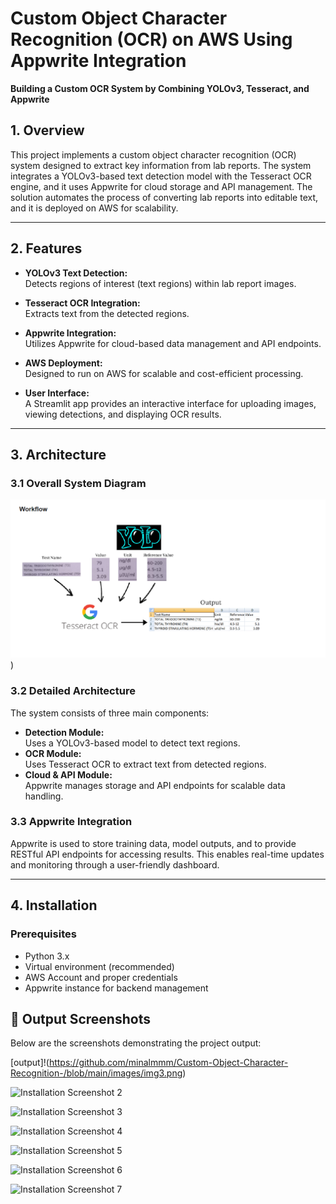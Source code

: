 # Custom Object Character Recognition (OCR) on AWS Using Appwrite Integration

**Building a Custom OCR System by Combining YOLOv3, Tesseract, and Appwrite**


## 1. Overview

This project implements a custom object character recognition (OCR) system designed to extract key information from lab reports. The system integrates a YOLOv3-based text detection model with the Tesseract OCR engine, and it uses Appwrite for cloud storage and API management. The solution automates the process of converting lab reports into editable text, and it is deployed on AWS for scalability.

---

## 2. Features

- **YOLOv3 Text Detection:**  
  Detects regions of interest (text regions) within lab report images.

- **Tesseract OCR Integration:**  
  Extracts text from the detected regions.

- **Appwrite Integration:**  
  Utilizes Appwrite for cloud-based data management and API endpoints.

- **AWS Deployment:**  
  Designed to run on AWS for scalable and cost-efficient processing.

- **User Interface:**  
  A Streamlit app provides an interactive interface for uploading images, viewing detections, and displaying OCR results.

---

## 3. Architecture

### 3.1 Overall System Diagram

![image](https://github.com/minalmmm/Custom-Object-Character-Recognition-/blob/main/images/img.png))


### 3.2 Detailed Architecture

The system consists of three main components:
- **Detection Module:**  
  Uses a YOLOv3-based model to detect text regions.
- **OCR Module:**  
  Uses Tesseract OCR to extract text from detected regions.
- **Cloud & API Module:**  
  Appwrite manages storage and API endpoints for scalable data handling.

### 3.3 Appwrite Integration

Appwrite is used to store training data, model outputs, and to provide RESTful API endpoints for accessing results. This enables real-time updates and monitoring through a user-friendly dashboard.

---

## 4. Installation

### Prerequisites

- Python 3.x  
- Virtual environment (recommended)  
- AWS Account and proper credentials  
- Appwrite instance for backend management


## 📸 Output Screenshots

Below are the screenshots demonstrating the project output:

[output]!(https://github.com/minalmmm/Custom-Object-Character-Recognition-/blob/main/images/img3.png)

![Installation Screenshot 2](https://github.com/minalmmm/Custom-Object-Character-Recognition-/blob/main/images/img5)

![Installation Screenshot 3](https://github.com/minalmmm/Custom-Object-Character-Recognition-/blob/main/images/img4)

![Installation Screenshot 4](https://github.com/minalmmm/Custom-Object-Character-Recognition-/blob/main/images/img7)

![Installation Screenshot 5](https://github.com/minalmmm/Custom-Object-Character-Recognition-/blob/main/images/img6)

![Installation Screenshot 6](https://github.com/minalmmm/Custom-Object-Character-Recognition-/blob/main/images/img8)

![Installation Screenshot 7](https://github.com/minalmmm/Custom-Object-Character-Recognition-/blob/main/images/img9)



